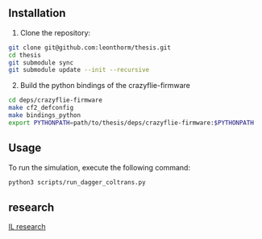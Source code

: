 ## Installation

1. Clone the repository:
```sh
git clone git@github.com:leonthorm/thesis.git
cd thesis
git submodule sync
git submodule update --init --recursive
```
2. Build the python bindings of the crazyflie-firmware
```sh
cd deps/crazyflie-firmware
make cf2_defconfig
make bindings_python
export PYTHONPATH=path/to/thesis/deps/crazyflie-firmware:$PYTHONPATH
```
## Usage

To run the simulation, execute the following command:
```sh
python3 scripts/run_dagger_coltrans.py
```

## research
[IL research](https://docs.google.com/document/d/1qL__5ltoS9RlNtAtyIXOkichVQ9TchGlXO6cpNntQVI/edit?usp=sharing)
